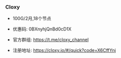 ### Cloxy
- 100G/2月,18个节点

- 优惠码: 0BXnyhjQnBd0cD1X

- 官方群组: https://t.me/cloxy_channel

- 注册地址: https://cloxy.io/#/quick?code=X6CffYnj
